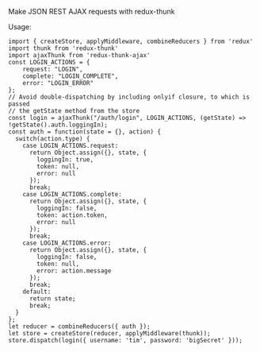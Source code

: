 Make JSON REST AJAX requests with redux-thunk

Usage:

    import { createStore, applyMiddleware, combineReducers } from 'redux'
    import thunk from 'redux-thunk'
    import ajaxThunk from 'redux-thunk-ajax'
    const LOGIN_ACTIONS = {
        request: "LOGIN",
        complete: "LOGIN_COMPLETE",
        error: "LOGIN_ERROR"
    };
    // Avoid double-dispatching by including onlyif closure, to which is passed
    // the getState method from the store
    const login = ajaxThunk("/auth/login", LOGIN_ACTIONS, (getState) => !getState().auth.loggingIn);
    const auth = function(state = {}, action) {
      switch(action.type) {
        case LOGIN_ACTIONS.request:
          return Object.assign({}, state, {
            loggingIn: true,
            token: null,
            error: null
          });
          break;
        case LOGIN_ACTIONS.complete:
          return Object.assign({}, state, {
            loggingIn: false,
            token: action.token,
            error: null
          });
          break;
        case LOGIN_ACTIONS.error:
          return Object.assign({}, state, {
            loggingIn: false,
            token: null,
            error: action.message
          });
          break;
        default:
          return state;
          break;
      }
    };
    let reducer = combineReducers({ auth });
    let store = createStore(reducer, applyMiddleware(thunk));
    store.dispatch(login({ username: 'tim', password: 'bigSecret' }));

